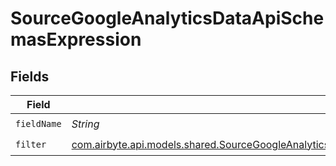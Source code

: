 # SourceGoogleAnalyticsDataApiSchemasExpression


## Fields

| Field                                                                                                                                                                                                                                         | Type                                                                                                                                                                                                                                          | Required                                                                                                                                                                                                                                      | Description                                                                                                                                                                                                                                   |
| --------------------------------------------------------------------------------------------------------------------------------------------------------------------------------------------------------------------------------------------- | --------------------------------------------------------------------------------------------------------------------------------------------------------------------------------------------------------------------------------------------- | --------------------------------------------------------------------------------------------------------------------------------------------------------------------------------------------------------------------------------------------- | --------------------------------------------------------------------------------------------------------------------------------------------------------------------------------------------------------------------------------------------- |
| `fieldName`                                                                                                                                                                                                                                   | *String*                                                                                                                                                                                                                                      | :heavy_check_mark:                                                                                                                                                                                                                            | N/A                                                                                                                                                                                                                                           |
| `filter`                                                                                                                                                                                                                                      | [com.airbyte.api.models.shared.SourceGoogleAnalyticsDataApiSchemasCustomReportsArrayDimensionFilterDimensionsFilterFilter](../../models/shared/SourceGoogleAnalyticsDataApiSchemasCustomReportsArrayDimensionFilterDimensionsFilterFilter.md) | :heavy_check_mark:                                                                                                                                                                                                                            | N/A                                                                                                                                                                                                                                           |